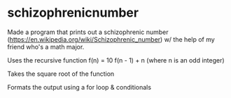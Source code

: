 # schizophrenicnumber
Made a program that prints out a schizophrenic number (https://en.wikipedia.org/wiki/Schizophrenic_number) w/ the help of my friend who's a math major.

Uses the recursive function f(n) = 10 f(n - 1) + n (where n is an odd integer)

Takes the square root of the function

Formats the output using a for loop & conditionals
